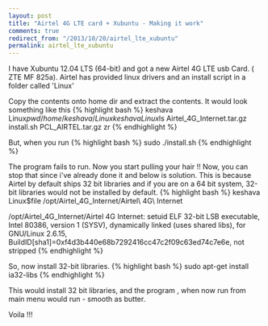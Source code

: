 ```yaml
---
layout: post
title: "Airtel 4G LTE card + Xubuntu - Making it work"
comments: true
redirect_from: "/2013/10/20/airtel_lte_xubuntu"
permalink: airtel_lte_xubuntu
---
```


 I have Xubuntu 12.04 LTS (64-bit) and got a new Airtel 4G LTE usb Card. ( ZTE MF 825a).
Airtel has provided linux drivers and an install script in a folder called 'Linux'

Copy the contents onto home dir and extract the contents. It would look something like this
{% highlight bash %}
keshava Linux$pwd
/home/keshava/Linux
keshava Linux$ls
Airtel_4G_Internet.tar.gz  install.sh  PCL_AIRTEL.tar.gz  zr
{% endhighlight %}

But, when you run 
{% highlight bash %}
sudo ./install.sh
{% endhighlight %}

The program fails to run. Now you start pulling your hair !!
Now, you can stop that since i've already done it and below is solution.
This is because Airtel by default ships 32 bit libraries and if you are on a 64 bit system, 32-bit libraries would not be installed by default.
{% highlight bash %}
 keshava Linux$file /opt/Airtel_4G_Internet/Airtel\ 4G\ Internet 

/opt/Airtel_4G_Internet/Airtel 4G Internet: setuid ELF 32-bit LSB executable, Intel 80386, version 1 (SYSV), dynamically linked (uses shared libs), for GNU/Linux 2.6.15, BuildID[sha1]=0xf4d3b440e68b7292416cc47c2f09c63ed74c7e6e, not stripped
{% endhighlight %}

So, now install 32-bit libraries.
{% highlight bash %}
sudo apt-get install ia32-libs
{% endhighlight %}

This would install 32 bit libraries, and the program , when now run from main menu would run - smooth as butter.

Voila !!! 

